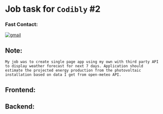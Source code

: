 # Job task for `Codibly` #2

### Fast Contact: 
[![gmail](https://img.shields.io/badge/mail-D14836?style=for-the-badge&logo=Gmail&logoColor=white)](mailto:michalhaj.kontakt@gmail.com)

## Note:
    My job was to create single page app using my own with third party API to display weather forecast for next 7 days. Application should estimate the projected energy production from the photovoltaic installation based on data I get from open-meteo API.
    
## Frontend:

## Backend:

